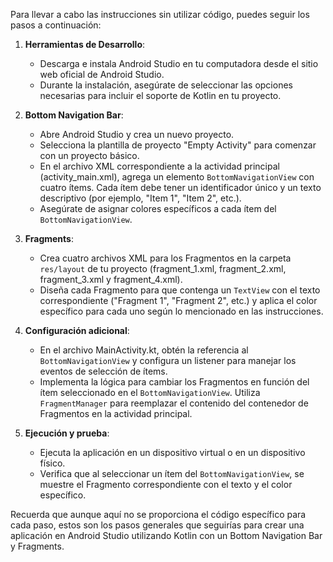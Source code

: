 Para llevar a cabo las instrucciones sin utilizar código, puedes seguir los pasos a continuación:

1. **Herramientas de Desarrollo**:
    - Descarga e instala Android Studio en tu computadora desde el sitio web oficial de Android Studio.
    - Durante la instalación, asegúrate de seleccionar las opciones necesarias para incluir el soporte de Kotlin en tu proyecto.

2. **Bottom Navigation Bar**:
    - Abre Android Studio y crea un nuevo proyecto.
    - Selecciona la plantilla de proyecto "Empty Activity" para comenzar con un proyecto básico.
    - En el archivo XML correspondiente a la actividad principal (activity_main.xml), agrega un elemento `BottomNavigationView` con cuatro ítems. Cada ítem debe tener un identificador único y un texto descriptivo (por ejemplo, "Item 1", "Item 2", etc.).
    - Asegúrate de asignar colores específicos a cada ítem del `BottomNavigationView`.

3. **Fragments**:
    - Crea cuatro archivos XML para los Fragmentos en la carpeta `res/layout` de tu proyecto (fragment_1.xml, fragment_2.xml, fragment_3.xml y fragment_4.xml).
    - Diseña cada Fragmento para que contenga un `TextView` con el texto correspondiente ("Fragment 1", "Fragment 2", etc.) y aplica el color específico para cada uno según lo mencionado en las instrucciones.

4. **Configuración adicional**:
    - En el archivo MainActivity.kt, obtén la referencia al `BottomNavigationView` y configura un listener para manejar los eventos de selección de ítems.
    - Implementa la lógica para cambiar los Fragmentos en función del ítem seleccionado en el `BottomNavigationView`. Utiliza `FragmentManager` para reemplazar el contenido del contenedor de Fragmentos en la actividad principal.

5. **Ejecución y prueba**:
    - Ejecuta la aplicación en un dispositivo virtual o en un dispositivo físico.
    - Verifica que al seleccionar un ítem del `BottomNavigationView`, se muestre el Fragmento correspondiente con el texto y el color específico.

Recuerda que aunque aquí no se proporciona el código específico para cada paso, estos son los pasos generales que seguirías para crear una aplicación en Android Studio utilizando Kotlin con un Bottom Navigation Bar y Fragments.